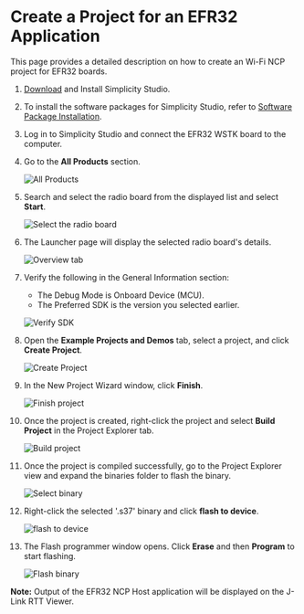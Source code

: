 # Create a Project for an EFR32 Application

This page provides a detailed description on how to create an Wi-Fi NCP project for EFR32 boards.

1. [Download](https://www.silabs.com/developers/simplicity-studio) and Install Simplicity Studio.

2. To install the software packages for Simplicity Studio, refer to [Software Package Installation](/matter/<docspace-docleaf-version>/matter-prerequisites/software-requirements#installation-of-software-packages).

3. Log in to Simplicity Studio and connect the EFR32 WSTK board to the computer.

4. Go to the **All Products** section.

   ![All Products](images/all-products-selection.png)

5. Search and select the radio board from the displayed list and select **Start**.

   ![Select the radio board](images/select-efx-board.png)

6. The Launcher page will display the selected radio board's details.

   ![Overview tab](images/overview-tab-efx32.png)

7. Verify the following in the General Information section:
   - The Debug Mode is Onboard Device (MCU).
   - The Preferred SDK is the version you selected earlier.

   ![Verify SDK](images/create-project-verify-efx-general-information.png)

8. Open the **Example Projects and Demos** tab, select a project, and click **Create Project**.

   ![Create Project](images/create-project-select-efx-example.png)

9. In the New Project Wizard window, click **Finish**.

   ![Finish project](images/create-project-click-finish.png)

10. Once the project is created, right-click the project and select **Build Project** in the Project Explorer tab.

    ![Build project](images/project-created-efx32.png)

11. Once the project is compiled successfully, go to the Project Explorer view and expand the binaries folder to flash the binary.

    ![Select binary](images/select-binary-to-flash-efx32.png)

12. Right-click the selected '.s37' binary and click **flash to device**.

    ![flash to device](images/siwx917-soc-flashtodevice.png)

13. The Flash programmer window opens. Click **Erase** and then **Program** to start flashing.

    ![Flash binary](images/flash-binary-to-efx32-device.png)

**Note:** Output of the EFR32 NCP Host application will be displayed on the J-Link RTT Viewer.
